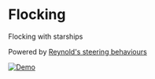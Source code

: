 # Flocking

Flocking with starships

Powered by [Reynold's steering behaviours](https://www.red3d.com/cwr/boids/)

[![Demo](https://img.youtube.com/vi/yh0UAqt-fjQ/0.jpg)](https://www.youtube.com/watch?v=yh0UAqt-fjQ)
